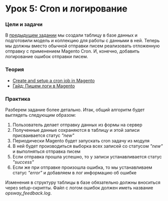 # Урок 5: Cron и логирование

### Цели и задачи

В [предыдущем задании](04_database.md) мы создали таблицу в базе данных и подготовили модель и коллекцию для работы с данными в ней. Теперь мы должны вместо обычной отправки писем реализовать отложенную отправку с применением Magento Cron. И, конечно, добавить логирование ошибок отправки писем.

### Теория

- [Create and setup a cron job in Magento](https://www.cloudways.com/blog/setup-magento-cron-job/)
- [Гайд: Пишем логи в Magento](http://www.magefast.com/%D0%BF%D0%B8%D1%88%D0%B5%D0%BC-%D0%BB%D0%BE%D0%B3%D0%B8-%D0%B2-magento/)

### Практика

Разберем задание более детально. Итак, общий алгоритм будет выглядеть следующим образом:

1. Пользователь делает отправку данных из формы на сервер
2. Полученные данные сохраняются в таблицу и этой записи присваивается статус _"new"_
3. Периодически Magento будет запускать cron задачу из модуля
4. В ней будет производиться выборка всех записей со статусом _"new"_ и выполняться отправка писем
5. Если отправка прошла успешно, то у записи устанавливается статус _"success"_
6. Если же при отправке произошла ошибка, то мы устанавливаем статус _"error"_ и добавляем в лог информацию об ошибке

Изменения в структуру таблицы в базе обязательно должны вноситься через setup-скрипты. Файл с логом ошибок должен иметь название _opsway_feedback.log_.
